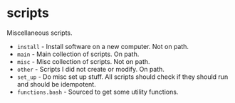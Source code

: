 # scripts

Miscellaneous scripts.

* `install` - Install software on a new computer. Not on path.
* `main` - Main collection of scripts. On path.
* `misc` - Misc collection of scripts. Not on path.
* `other` - Scripts I did not create or modify. On path.
* `set_up` - Do misc set up stuff. All scripts should check if they should run and should be idempotent.
* `functions.bash` - Sourced to get some utility functions.
